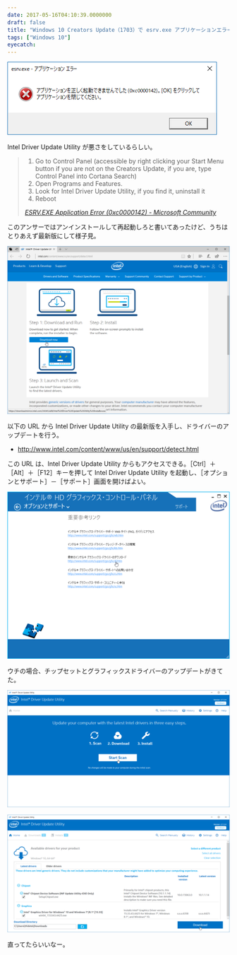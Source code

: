 ```yaml
---
date: 2017-05-16T04:10:39.0000000
draft: false
title: "Windows 10 Creators Update（1703）で esrv.exe アプリケーションエラー「0xc0000142」が発生する"
tags: ["Windows 10"]
eyecatch: 
---
```

<p><span itemscope itemtype="http://schema.org/Photograph"><img src="20170516035953.png" alt="f:id:daruyanagi:20170516035953p:plain" title="f:id:daruyanagi:20170516035953p:plain" class="hatena-fotolife" itemprop="image"></span></p><p>Intel Driver Update Utility が悪さをしているらしい。</p>

<blockquote cite="https://answers.microsoft.com/en-us/windows/forum/windows_10-start/esrvexe-application-error-0xc0000142/24302510-82bb-4763-b860-2ad1284780b4">

<ol>
<li>Go to Control Panel (accessible by right clicking your Start Menu button if you are not on the Creators Update, if you are, type Control Panel into Cortana Search)</li>
<li>Open Programs and Features.</li>
<li>Look for Intel Driver Update Utility, if you find it, uninstall it</li>
<li>Reboot</li>
</ol>
<cite><a href="https://answers.microsoft.com/en-us/windows/forum/windows_10-start/esrvexe-application-error-0xc0000142/24302510-82bb-4763-b860-2ad1284780b4">ESRV.EXE Application Error (0xc0000142) - Microsoft Community</a></cite>
</blockquote>
<p>このアンサーではアンインストールして再起動しろと書いてあったけど、うちはとりあえず最新版にして様子見。</p><p><span itemscope itemtype="http://schema.org/Photograph"><img src="20170516040844.png" alt="f:id:daruyanagi:20170516040844p:plain" title="f:id:daruyanagi:20170516040844p:plain" class="hatena-fotolife" itemprop="image"></span></p><p>以下の URL から Intel Driver Update Utility の最新版を入手し、ドライバーのアップデートを行う。</p>

<ul>
<li><a href="http://www.intel.com/content/www/us/en/support/detect.html">http://www.intel.com/content/www/us/en/support/detect.html</a></li>
</ul><p>この URL は、Intel Driver Update Utility からもアクセスできる。［Ctrl］＋［Alt］＋［F12］キーを押して Intel Driver Update Utility を起動し、［オプションとサポート］－［サポート］画面を開けばよい。</p><p><span itemscope itemtype="http://schema.org/Photograph"><img src="20170516040825.png" alt="f:id:daruyanagi:20170516040825p:plain" title="f:id:daruyanagi:20170516040825p:plain" class="hatena-fotolife" itemprop="image"></span></p><p>ウチの場合、チップセットとグラフィックスドライバーのアップデートがきてた。</p><p><span itemscope itemtype="http://schema.org/Photograph"><img src="20170516040734.png" alt="f:id:daruyanagi:20170516040734p:plain" title="f:id:daruyanagi:20170516040734p:plain" class="hatena-fotolife" itemprop="image"></span></p><p><span itemscope itemtype="http://schema.org/Photograph"><img src="20170516040740.png" alt="f:id:daruyanagi:20170516040740p:plain" title="f:id:daruyanagi:20170516040740p:plain" class="hatena-fotolife" itemprop="image"></span></p><p>直ってたらいいなー。</p>
